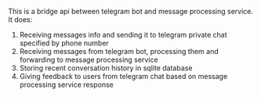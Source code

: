 This is a bridge api between telegram bot and message processing service. It does:

1. Receiving messages info and sending it to telegram private chat specified by phone number
2. Receiving messages from telegram bot, processing them and forwarding to message processing service
3. Storing recent conversation history in sqlite database
4. Giving feedback to users from telegram chat based on message processing service response